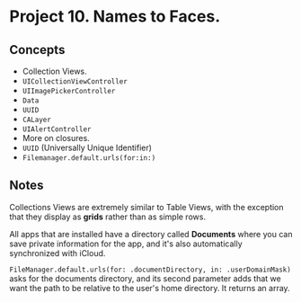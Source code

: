 
# Project 10. Names to Faces.

## Concepts

* Collection Views.
* `UICollectionViewController`
* `UIImagePickerController`
* `Data`
* `UUID`
* `CALayer`
* `UIAlertController`
* More on closures.
* `UUID` (Universally Unique Identifier)
* `Filemanager.default.urls(for:in:)`

## Notes

Collections Views are extremely similar to Table Views, with the exception that they display as **grids** rather than as simple rows.

All apps that are installed have a directory called **Documents** where you can save private information for the app, and it's also automatically synchronized with iCloud.

`FileManager.default.urls(for: .documentDirectory, in: .userDomainMask)` asks for the documents directory, and its second parameter adds that we want the path to be relative to the user's home directory. It returns an array.